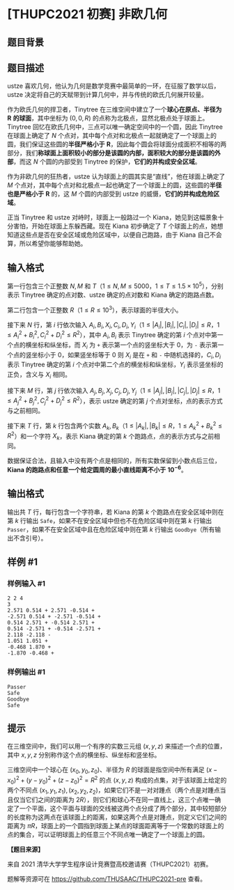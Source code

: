 # [THUPC2021 初赛] 非欧几何

## 题目背景



## 题目描述

ustze 喜欢几何，他认为几何是数学竞赛中最简单的一环，在征服了数学以后，ustze 决定将自己的天赋带到计算几何中，并与传统的欧氏几何展开较量。

作为欧氏几何的捍卫者，Tinytree 在三维空间中建立了一个**球心在原点、半径为** $\boldsymbol R$ **的球面**，其中坐标为 $(0,0,R)$ 的点称为北极点，显然北极点处于球面上。Tinytree 回忆在欧氏几何中，三点可以唯一确定空间中的一个圆，因此 Tinytree 在球面上确定了 $N$ 个点对，其中每个点对和北极点一起就确定了一个球面上的圆，我们保证这些圆的**半径严格小于** $\boldsymbol R$，因此每个圆会将球面分成面积不相等的两部分，我们**称球面上面积较小的部分是该圆的内部，面积较大的部分是该圆的外部**，而这 $N$ 个圆的内部受到 Tinytree 的保护，**它们的并构成安全区域**。

作为非欧几何的狂热者，ustze 认为球面上的圆其实是“直线”，他在球面上确定了 $M$ 个点对，其中每个点对和北极点一起也确定了一个球面上的圆，这些圆的**半径也是严格小于** $\boldsymbol R$ 的，这 $M$ 个圆的内部受到 ustze 的威慑，**它们的并构成危险区域**。

正当 Tinytree 和 ustze 对峙时，球面上一般路过一个 Kiana，她见到这幅景象十分害怕，开始在球面上东躲西藏。现在 Kiana 初步确定了 $T$ 个球面上的点，她想知道这些点是否在安全区域或危险区域中，以便自己跑路，由于 Kiana 自己不会算，所以希望你能够帮助她。

## 输入格式

第一行包含三个正整数 $N, M$ 和 $T$（$1 \le N, M \le 5000$，$1 \le T \le 1.5 \times {10}^5$），分别表示 Tinytree 确定的点对数、ustze 确定的点对数和 Kiana 确定的跑路点数。

第二行包含一个正整数 $R$（$1 \le R \le {10}^3$），表示球面的半径大小。

接下来 $N$ 行，第 $i$ 行依次输入 $A_i, B_i, X_i, C_i, D_i, Y_i$（$1 \le |A_i|, |B_i|, |C_i|, |D_i| \le R$，$1 \le A_i^2 + B_i^2, C_i^2 + D_i^2 \le R^2$），其中 $A_i, B_i$ 表示 Tinytree 确定的第 $i$ 个点对中第一个点的横坐标和纵坐标，而 $X_i$ 为 `+` 表示第一个点的竖坐标大于 $0$，为 `-` 表示第一个点的竖坐标小于 $0$，如果竖坐标等于 $0$ 则 $X_i$ 是在 `+` 和 `-` 中随机选择的，$C_i, D_i$ 表示 Tinytree 确定的第 $i$ 个点对中第二个点的横坐标和纵坐标，$Y_i$ 表示竖坐标的正负，含义与 $X_i$ 相同。

接下来 $M$ 行，第 $j$ 行依次输入 $A_j, B_j, X_j, C_j, D_j, Y_j$（$1 \le |A_j|, |B_j|, |C_j|, |D_j| \le R$，$1 \le A_j^2 + B_j^2, C_j^2 + D_j^2 \le R^2$），表示 ustze 确定的第 $j$ 个点对坐标，点的表示方式与之前相同。

接下来 $T$ 行，第 $k$ 行包含两个实数 $A_k, B_k$（$1 \le |A_k|, |B_k| \le R$，$1 \le A_k^2 + B_k^2 \le R^2$）和一个字符 $X_k$，表示 Kiana 确定的第 $k$ 个跑路点，点的表示方式与之前相同。

数据保证合法，且输入中没有两个点是相同的，所有实数保留到小数点后三位，**Kiana 的跑路点和任意一个给定圆周的最小直线距离不小于** $\boldsymbol{{10}^{-6}}$。

## 输出格式

输出共 $T$ 行，每行包含一个字符串，若 Kiana 的第 $k$ 个跑路点在安全区域中则在第 $k$ 行输出 `Safe`，如果不在安全区域中但也不在危险区域中则在第 $k$ 行输出 `Passer`，如果不在安全区域中且在危险区域中则在第 $k$ 行输出 `Goodbye`（所有输出不含引号）。

## 样例 #1

### 样例输入 #1
```
2 2 4
3
2.571 0.514 + 2.571 -0.514 +
-2.571 0.514 + -2.571 -0.514 +
0.514 2.571 + -0.514 2.571 +
0.514 -2.571 + -0.514 -2.571 +
2.118 -2.118 -
1.051 1.051 +
-0.468 1.870 +
-1.870 -0.468 +
```

### 样例输出 #1

```
Passer
Safe
Goodbye
Safe
```

## 提示

在三维空间中，我们可以用一个有序的实数三元组 $(x, y, z)$ 来描述一个点的位置，其中 $x, y, z$ 分别称作这个点的横坐标、纵坐标和竖坐标。

三维空间中一个球心在 $(x_0, y_0, z_0)$、半径为 $R$ 的球面是指空间中所有满足 $(x - x_0)^2 + (y - y_0)^2 + (z - z_0)^2 = R^2$ 的点 $(x, y, z)$ 构成的点集，对于该球面上给定的两个不同点 $(x_1, y_1, z_1), (x_2, y_2, z_2)$，如果它们不是一对对踵点（两个点是对踵点当且仅当它们之间的距离为 $2 R$），则它们和球心不在同一直线上，这三个点唯一确定了一个平面，这个平面与球面的交线被这两个点分成了两个部分，其中较短部分的长度称为这两点在该球面上的距离，如果这两个点是对踵点，则定义它们之间的距离为 $\pi R$，球面上的一个圆指到球面上某点的球面距离等于一个常数的球面上的点的集合，可以证明球面上的任意三个不同点唯一确定了一个球面上的圆。

**【题目来源】**

来自 2021 清华大学学生程序设计竞赛暨高校邀请赛（THUPC2021）初赛。

题解等资源可在 <https://github.com/THUSAAC/THUPC2021-pre> 查看。
